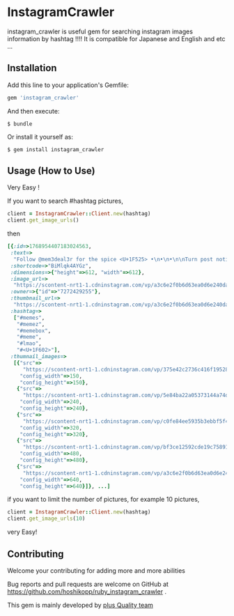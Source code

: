 # InstagramCrawler

instagram_crawler is useful gem for searching instagram images information by hashtag !!!!
It is compatible for Japanese and English and etc ...

## Installation

Add this line to your application's Gemfile:

```ruby
gem 'instagram_crawler'
```

And then execute:

    $ bundle

Or install it yourself as:

    $ gem install instagram_crawler

## Usage (How to Use)
Very Easy !

If you want to search #hashtag pictures, 

```ruby
client = InstagramCrawler::Client.new(hashtag)
client.get_image_urls()
```

then
```ruby
[{:id=>1768954407183024563,
 :text=>
  "Follow @mem3deal3r for the spice <U+1F525> •\n•\n•\n\nTurn post notifications on <U+1F44D>\n•\n•\n•\n#memes #memez #memesdaily #memelord #dankmemes #dankest #dankmemez #dankmemezdaily #funnymemes #memes4days #memes4you #hashtag #follow #followforfollow #likes #tagsforlikes #tagsomeone #followme #instagood #instadaily #instapic  #memebox #memebase #memevideos #mememachine #memes<U+1F602> #spicymeme #meme #lmao #<U+1F602>",
 :shortcode=>"BiMlqk4AYGz",
 :dimensions=>{"height"=>612, "width"=>612},
 :image_url=>
  "https://scontent-nrt1-1.cdninstagram.com/vp/a3c6e2f0b6d63ea0d6e240daeac619f3/5AEA425E/t51.2885-15/e15/31028432_2017665511821396_6965280336599056384_n.jpg",
 :owner=>{"id"=>"7272429255"},
 :thumbnail_url=>
  "https://scontent-nrt1-1.cdninstagram.com/vp/a3c6e2f0b6d63ea0d6e240daeac619f3/5AEA425E/t51.2885-15/e15/31028432_2017665511821396_6965280336599056384_n.jpg",
 :hashtag=>
  ["#memes",
   "#memez",
   "#memebox",
   "#meme",
   "#lmao",
   "#<U+1F602>"],
 :thumnail_images=>
  [{"src"=>
     "https://scontent-nrt1-1.cdninstagram.com/vp/375e42c2736c416f19528ee96dd0873a/5AE95689/t51.2885-15/s150x150/e15/31028432_2017665511821396_6965280336599056384_n.jpg",
    "config_width"=>150,
    "config_height"=>150},
   {"src"=>
     "https://scontent-nrt1-1.cdninstagram.com/vp/5e84ba22a05373144a74d943c9312c67/5AE97E1D/t51.2885-15/s240x240/e15/31028432_2017665511821396_6965280336599056384_n.jpg",
    "config_width"=>240,
    "config_height"=>240},
   {"src"=>
     "https://scontent-nrt1-1.cdninstagram.com/vp/c0fe84ee5935b3ebbf5f4c9c8809e47d/5AE9A979/t51.2885-15/s320x320/e15/31028432_2017665511821396_6965280336599056384_n.jpg",
    "config_width"=>320,
    "config_height"=>320},
   {"src"=>
     "https://scontent-nrt1-1.cdninstagram.com/vp/bf3ce12592cde19c75891ad2bab0b6f6/5AE938A1/t51.2885-15/s480x480/e15/31028432_2017665511821396_6965280336599056384_n.jpg",
    "config_width"=>480,
    "config_height"=>480},
   {"src"=>
     "https://scontent-nrt1-1.cdninstagram.com/vp/a3c6e2f0b6d63ea0d6e240daeac619f3/5AEA425E/t51.2885-15/e15/31028432_2017665511821396_6965280336599056384_n.jpg",
    "config_width"=>640,
    "config_height"=>640}]}, ...]
```

if you want to limit the number of pictures, for example 10 pictures,
```ruby
client = InstagramCrawler::Client.new(hashtag)
client.get_image_urls(10)
```

very Easy!


## Contributing
Welcome your contributing for adding more and more abilities

Bug reports and pull requests are welcome on GitHub at https://github.com/hoshikopp/ruby_instagram_crawler .


This gem is mainly developed by [plus Quality team](https://www.plusq.life/)
